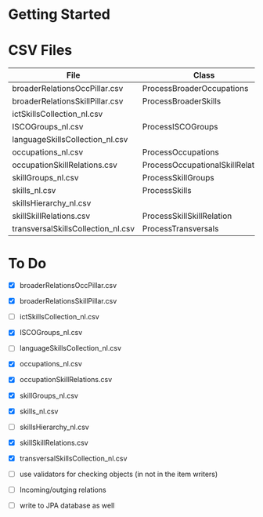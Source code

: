 # Getting Started

# CSV Files

| File                               | Class                            |
|------------------------------------|----------------------------------|
| broaderRelationsOccPillar.csv      | ProcessBroaderOccupations        |
| broaderRelationsSkillPillar.csv    | ProcessBroaderSkills             |
| ictSkillsCollection_nl.csv         |
| ISCOGroups_nl.csv                  | ProcessISCOGroups                |
| languageSkillsCollection_nl.csv    |
| occupations_nl.csv                 | ProcessOccupations               |
| occupationSkillRelations.csv       | ProcessOccupationalSkillRelation |
| skillGroups_nl.csv                 | ProcessSkillGroups               |
| skills_nl.csv                      | ProcessSkills                    |
| skillsHierarchy_nl.csv             |
| skillSkillRelations.csv            | ProcessSkillSkillRelation        |
| transversalSkillsCollection_nl.csv | ProcessTransversals |

# To Do

- [x] broaderRelationsOccPillar.csv      
- [x] broaderRelationsSkillPillar.csv    
- [ ] ictSkillsCollection_nl.csv        
- [x] ISCOGroups_nl.csv                
- [ ] languageSkillsCollection_nl.csv    
- [x] occupations_nl.csv                 
- [x] occupationSkillRelations.csv       
- [x] skillGroups_nl.csv               
- [x] skills_nl.csv                     
- [ ] skillsHierarchy_nl.csv           
- [x] skillSkillRelations.csv            
- [x] transversalSkillsCollection_nl.csv
- [ ] use validators for checking objects (in not in the item writers)
- [ ] Incoming/outging relations
- [ ] write to JPA database as well

